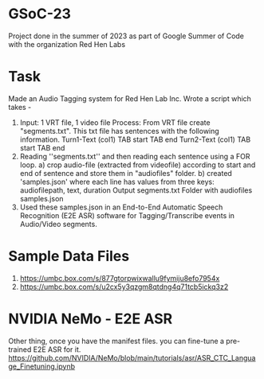 # GSoC-23
Project done in the summer of 2023 as part of Google Summer of Code with the organization Red Hen Labs

# Task
Made an Audio Tagging system for Red Hen Lab Inc. Wrote a script which takes - 
1. Input: 1 VRT file, 1 video file 
Process: From VRT file create "segments.txt".  This txt file has sentences with the following information. 
Turn1-Text (col1) TAB start TAB end
Turn2-Text (col1) TAB start TAB end 
2. Reading  ''segments.txt'' and then reading each sentence using a FOR loop. 
a) crop audio-file (extracted from videofile) according to start and end of sentence and store them in "audiofiles" folder. 
b) created 'samples.json' where each line has values from three keys: audiofilepath, text, duration Output segments.txt Folder with audiofiles samples.json
3. Used these samples.json in an End-to-End Automatic Speech Recognition (E2E ASR) software for Tagging/Transcribe events in Audio/Video segments.

# Sample Data Files
1. https://umbc.box.com/s/877gtorpwixwallu9fymiju8efo7954x
2. https://umbc.box.com/s/u2cx5y3qzgm8qtdng4q71tcb5ickq3z2

# NVIDIA NeMo - E2E ASR 
Other thing, once you have the manifest files. you can fine-tune a pre-trained E2E ASR for it.
https://github.com/NVIDIA/NeMo/blob/main/tutorials/asr/ASR_CTC_Language_Finetuning.ipynb 

